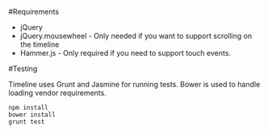 #Requirements

* jQuery
* jQuery.mousewheel - Only needed if you want to support scrolling on the timeline
* Hammer.js - Only required if you need to support touch events.

#Testing

Timeline uses Grunt and Jasmine for running tests. Bower is used to handle loading vendor requirements.

    npm install
    bower install
    grunt test
